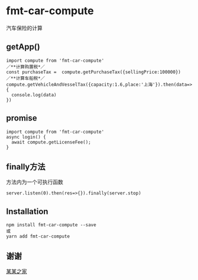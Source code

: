 # fmt-car-compute

汽车保险的计算

## getApp()

```
import compute from 'fmt-car-compute'
／**计算购置税*／
const purchaseTax =  compute.getPurchaseTax({sellingPrice:100000})
／**计算车船税*／
compute.getVehicleAndVesselTax({capacity:1.6,place:'上海'}).then(data=>{
  console.log(data)
})
```

## promise

```
import compute from 'fmt-car-compute'
async login() {
  await compute.getLicenseFee();
}
```

## finally方法
方法内为一个可执行函数
```
server.listen(0).then(res=>{}).finally(server.stop)
```

## Installation
```
npm install fmt-car-compute --save
或
yarn add fmt-car-compute
```

## 谢谢
[某某之家](http://j.autohome.com.cn/quankuan_calculation.html)


